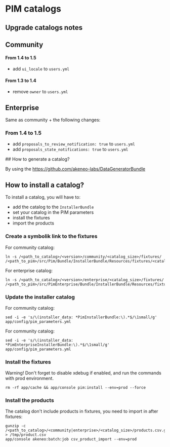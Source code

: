 # PIM catalogs

## Upgrade catalogs notes

## Community

#### From 1.4 to 1.5
- add `ui_locale` to `users.yml`

#### From 1.3 to 1.4
- remove `owner` to `users.yml`

## Enterprise

Same as community + the following changes:

### From 1.4 to 1.5
- add `proposals_to_review_notification: true` to `users.yml`
- add `proposals_state_notifications: true` to `users.yml`

## How to generate a catalog?

By using the https://github.com/akeneo-labs/DataGeneratorBundle

## How to install a catalog?

To install a catalog, you will have to:

- add the catalog to the `InstallerBundle`
- set your catalog in the PIM parameters
- install the fixtures
- import the products

### Create a symbolik link to the fixtures

For community catalog:
```
ln -s /<path_to_catalog>/<version>/community/<catalog_size>/fixtures/ /<path_to_pim>/src/Pim/Bundle/InstallerBundle/Resources/fixtures/<catalog_size>
```
For enterprise catalog:
```
ln -s /<path_to_catalog>/<version>/enterprise/<catalog_size>/fixtures/ /<path_to_pim>/src/PimEnterprise/Bundle/InstallerBundle/Resources/fixtures/<catalog_size>
```

### Update the installer catalog

For community catalog:
```
sed -i -e 's/\(installer_data: *PimInstallerBundle:\).*$/\1small/g' app/config/pim_parameters.yml
```

For community catalog:
```
sed -i -e 's/\(installer_data: *PimEnterpriseInstallerBundle:\).*$/\1small/g' app/config/pim_parameters.yml
```
### Install the fixtures

Warning! Don't forget to disable xdebug if enabled, and run the commands with prod environment.

```
rm -rf app/cache && app/console pim:install --env=prod --force
```

### Install the products

The catalog don't include products in fixtures, you need to import in after fixtures:
```
gunzip -c /<path_to_catalog>/<community|enterprise>/<catalog_size>/products.csv.gz > /tmp/product.csv
app/console akeneo:batch:job csv_product_import --env=prod
```
